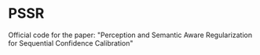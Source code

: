 # PSSR
Official code for the paper: "Perception and Semantic Aware Regularization for Sequential Confidence Calibration"
